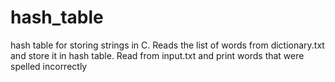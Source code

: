 # hash_table
hash table for storing strings in C. Reads the list of words from dictionary.txt and store it in hash table. Read  from input.txt and print words that were spelled incorrectly
